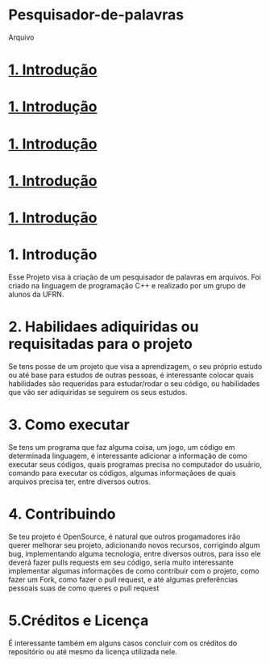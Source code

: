# Pesquisador-de-palavras
Arquivo


# [1. Introdução](https://github.com/ThaynanPaulo/Pesquisador-de-palavras/blob/main/README.md#1-introdu%C3%A7%C3%A3o-5)
# [1. Introdução](https://github.com)
# [1. Introdução](https://github.com)
# [1. Introdução](https://github.com)
# [1. Introdução](https://github.com)


# 1. Introdução
Esse Projeto visa à criação de um pesquisador de palavras em arquivos. Foi criado na linguagem de programação C++ e realizado por um grupo de alunos da UFRN.




# 2. Habilidaes adiquiridas ou requisitadas para o projeto
Se tens posse de um projeto que visa a aprendizagem, o seu próprio estudo ou até base para estudos de outras pessoas, é interessante colocar quais habilidades são requeridas para estudar/rodar o seu código, ou habilidades que vão ser adiquiridas se seguirem os seus estudos.

# 3. Como executar
Se tens um programa que faz alguma coisa, um jogo, um código em determinada linguagem, é interessante adicionar a informação de como executar seus códigos, quais programas precisa no computador do usuário, comando para executar os códigos, algumas informaçãoes de quais arquivos precisa ter, entre diversos outros.

# 4. Contribuindo
Se teu projeto é OpenSource, é natural que outros progamadores irão querer melhorar seu projeto, adicionando novos recursos, corrigindo algum bug, implementando alguma tecnologia, entre diversos outros, para isso ele deverá fazer pulls requests em seu código, seria muito interessante implementar algumas informações de como contribuir com o projeto, como fazer um Fork, como fazer o pull request, e até algumas preferências pessoais suas de como queres o pull request

# 5.Créditos e Licença
É interessante também em alguns casos concluir com os créditos do repositório ou até mesmo da licença utilizada nele.
